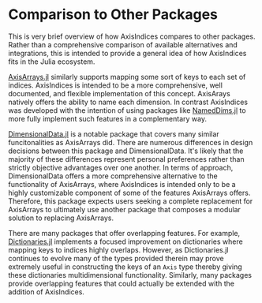 # Comparison to Other Packages

This is very brief overview of how AxisIndices compares to other packages.
Rather than a comprehensive comparison of available alternatives and integrations, this is intended to provide a general idea of how AxisIndices fits in the Julia ecosystem.

[AxisArrays.jl](https://github.com/JuliaArrays/AxisArrays.jl) similarly supports mapping some sort of keys to each set of indices.
AxisIndices is intended to be a more comprehensive, well documented, and flexible implementation of this concept.
AxisArays natively offers the ability to name each dimension.
In contrast AxisIndices was developed with the intention of using packages like [NamedDims.jl](https://github.com/invenia/NamedDims.jl) to more fully implement such features in a complementary way.

[DimensionalData.jl](https://github.com/rafaqz/DimensionalData.jl) is a notable package that covers many similar funcitonalities as AxisArrays did.
There are numerous differences in design decisions between this package and DimensionalData.
It's likely that the majority of these differences represent personal preferences rather than strictly objective advantages over one another.
In terms of approach, DimensionalData offers a more comprehensive alternative to the functionality of AxisArrays, where AxisIndices is intended only to be a highly customizable component of some of the features AxisArrays offers.
Therefore, this package expects users seeking a complete replacement for AxisArrays to ultimately use another package that composes a modular solution to replacing AxisArrays.

There are many packages that offer overlapping features.
For example, [Dictionaries.jl](https://github.com/andyferris/Dictionaries.jl) implements a focused improvement on dictionaries where mapping keys to indices highly overlaps.
However, as Dictionaries.jl continues to evolve many of the types provided therein may prove extremely useful in constructing the keys of an `Axis` type thereby giving these dictionaries multidimensional functionality.
Similarly, many packages provide overlapping features that could actually be extended with the addition of AxisIndices.


